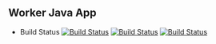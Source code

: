 ## Worker Java App
  * Build Status
[![Build Status](http://35.197.102.152:8080/buildStatus/icon?job=job-01)](http://35.197.102.152:8080/job/job-01/)
[![Build Status](http://35.197.102.152:8080/buildStatus/icon?job=job-02&subject=UnitTest)](http://35.197.102.152:8080/job/job-02/)
[![Build Status](http://35.246.127.179:8080/buildStatus/icon?job=instavote%2Fworker-build)](http://34.105.209.133:8080/job/instavote/job/worker-build/)
